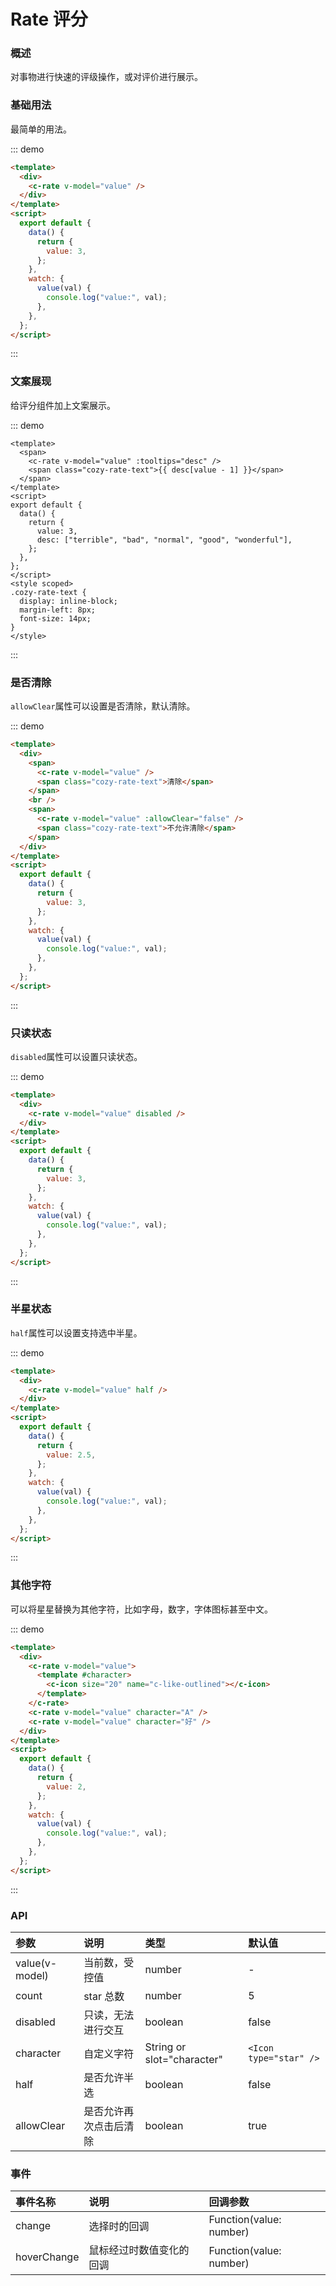 # Rate 评分

### 概述

对事物进行快速的评级操作，或对评价进行展示。

### 基础用法

最简单的用法。

::: demo

```html
<template>
  <div>
    <c-rate v-model="value" />
  </div>
</template>
<script>
  export default {
    data() {
      return {
        value: 3,
      };
    },
    watch: {
      value(val) {
        console.log("value:", val);
      },
    },
  };
</script>
```

:::

### 文案展现

给评分组件加上文案展示。

::: demo

```vue
<template>
  <span>
    <c-rate v-model="value" :tooltips="desc" />
    <span class="cozy-rate-text">{{ desc[value - 1] }}</span>
  </span>
</template>
<script>
export default {
  data() {
    return {
      value: 3,
      desc: ["terrible", "bad", "normal", "good", "wonderful"],
    };
  },
};
</script>
<style scoped>
.cozy-rate-text {
  display: inline-block;
  margin-left: 8px;
  font-size: 14px;
}
</style>
```

:::

### 是否清除

`allowClear`属性可以设置是否清除，默认清除。

::: demo

```html
<template>
  <div>
    <span>
      <c-rate v-model="value" />
      <span class="cozy-rate-text">清除</span>
    </span>
    <br />
    <span>
      <c-rate v-model="value" :allowClear="false" />
      <span class="cozy-rate-text">不允许清除</span>
    </span>
  </div>
</template>
<script>
  export default {
    data() {
      return {
        value: 3,
      };
    },
    watch: {
      value(val) {
        console.log("value:", val);
      },
    },
  };
</script>
```

:::

### 只读状态

`disabled`属性可以设置只读状态。

::: demo

```html
<template>
  <div>
    <c-rate v-model="value" disabled />
  </div>
</template>
<script>
  export default {
    data() {
      return {
        value: 3,
      };
    },
    watch: {
      value(val) {
        console.log("value:", val);
      },
    },
  };
</script>
```

:::

### 半星状态

`half`属性可以设置支持选中半星。

::: demo

```html
<template>
  <div>
    <c-rate v-model="value" half />
  </div>
</template>
<script>
  export default {
    data() {
      return {
        value: 2.5,
      };
    },
    watch: {
      value(val) {
        console.log("value:", val);
      },
    },
  };
</script>
```

:::

### 其他字符

可以将星星替换为其他字符，比如字母，数字，字体图标甚至中文。

::: demo

```html
<template>
  <div>
    <c-rate v-model="value">
      <template #character>
        <c-icon size="20" name="c-like-outlined"></c-icon>
      </template>
    </c-rate>
    <c-rate v-model="value" character="A" />
    <c-rate v-model="value" character="好" />
  </div>
</template>
<script>
  export default {
    data() {
      return {
        value: 2,
      };
    },
    watch: {
      value(val) {
        console.log("value:", val);
      },
    },
  };
</script>
```

:::

### API

| 参数           | 说明                   | 类型                       | 默认值                 |
| :------------- | :--------------------- | :------------------------- | :--------------------- |
| value(v-model) | 当前数，受控值         | number                     | -                      |
| count          | star 总数              | number                     | 5                      |
| disabled       | 只读，无法进行交互     | boolean                    | false                  |
| character      | 自定义字符             | String or slot="character" | `<Icon type="star" />` |
| half           | 是否允许半选           | boolean                    | false                  |
| allowClear     | 是否允许再次点击后清除 | boolean                    | true                   |

### 事件

| 事件名称    | 说明                     | 回调参数                |
| :---------- | :----------------------- | :---------------------- |
| change      | 选择时的回调             | Function(value: number) |
| hoverChange | 鼠标经过时数值变化的回调 | Function(value: number) |
